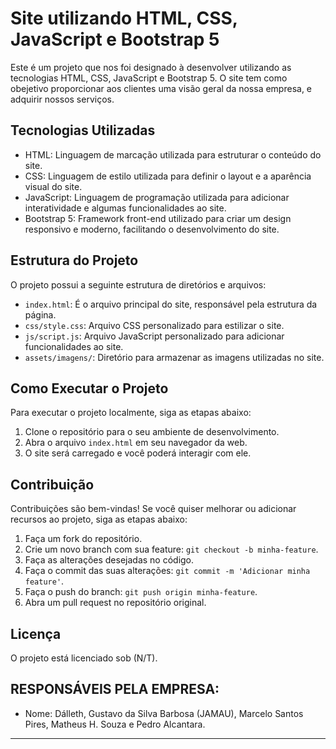 
# Site utilizando HTML, CSS, JavaScript e Bootstrap 5

Este é um projeto que nos foi designado à desenvolver utilizando as tecnologias HTML, CSS, JavaScript e Bootstrap 5. 
O site tem como obejetivo proporcionar aos clientes uma visão geral da nossa empresa, e adquirir nossos serviços.

## Tecnologias Utilizadas

- HTML: Linguagem de marcação utilizada para estruturar o conteúdo do site.
- CSS: Linguagem de estilo utilizada para definir o layout e a aparência visual do site.
- JavaScript: Linguagem de programação utilizada para adicionar interatividade e algumas funcionalidades ao site.
- Bootstrap 5: Framework front-end utilizado para criar um design responsivo e moderno, facilitando o desenvolvimento do site.

## Estrutura do Projeto

O projeto possui a seguinte estrutura de diretórios e arquivos:

- `index.html`: É o arquivo principal do site, responsável pela estrutura da página.
- `css/style.css`: Arquivo CSS personalizado para estilizar o site.
- `js/script.js`: Arquivo JavaScript personalizado para adicionar funcionalidades ao site.
- `assets/imagens/`: Diretório para armazenar as imagens utilizadas no site.

## Como Executar o Projeto

Para executar o projeto localmente, siga as etapas abaixo:

1. Clone o repositório para o seu ambiente de desenvolvimento.
2. Abra o arquivo `index.html` em seu navegador da web.
3. O site será carregado e você poderá interagir com ele.

## Contribuição

Contribuições são bem-vindas! Se você quiser melhorar ou adicionar recursos ao projeto, siga as etapas abaixo:

1. Faça um fork do repositório.
2. Crie um novo branch com sua feature: `git checkout -b minha-feature`.
3. Faça as alterações desejadas no código.
4. Faça o commit das suas alterações: `git commit -m 'Adicionar minha feature'`.
5. Faça o push do branch: `git push origin minha-feature`.
6. Abra um pull request no repositório original.

## Licença

O projeto está licenciado sob (N/T).

## RESPONSÁVEIS PELA EMPRESA:

- Nome: Dálleth, Gustavo da Silva Barbosa (JAMAU), Marcelo Santos Pires, Matheus H. Souza e Pedro Alcantara.

---

